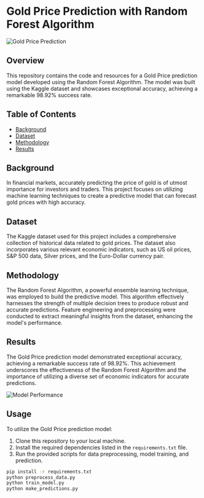 # Gold Price Prediction with Random Forest Algorithm

![Gold Price Prediction]([images/gold_price_prediction.png](https://www.google.com/url?sa=i&url=https%3A%2F%2Fdollarrupee.in%2Fgold-in-rupees-forecast-for-2015-2016-and-2017&psig=AOvVaw06M1uL5_mWj-WDTNwPdaDF&ust=1691676040848000&source=images&cd=vfe&opi=89978449&ved=0CBEQjRxqFwoTCOD-4r3ez4ADFQAAAAAdAAAAABAR))

## Overview

This repository contains the code and resources for a Gold Price prediction model developed using the Random Forest Algorithm. The model was built using the Kaggle dataset and showcases exceptional accuracy, achieving a remarkable 98.92% success rate.

## Table of Contents

- [Background](#background)
- [Dataset](#dataset)
- [Methodology](#methodology)
- [Results](#results)

## Background

In financial markets, accurately predicting the price of gold is of utmost importance for investors and traders. This project focuses on utilizing machine learning techniques to create a predictive model that can forecast gold prices with high accuracy.

## Dataset

The Kaggle dataset used for this project includes a comprehensive collection of historical data related to gold prices. The dataset also incorporates various relevant economic indicators, such as US oil prices, S&P 500 data, Silver prices, and the Euro-Dollar currency pair.

## Methodology

The Random Forest Algorithm, a powerful ensemble learning technique, was employed to build the predictive model. This algorithm effectively harnesses the strength of multiple decision trees to produce robust and accurate predictions. Feature engineering and preprocessing were conducted to extract meaningful insights from the dataset, enhancing the model's performance.

## Results

The Gold Price prediction model demonstrated exceptional accuracy, achieving a remarkable success rate of 98.92%. This achievement underscores the effectiveness of the Random Forest Algorithm and the importance of utilizing a diverse set of economic indicators for accurate predictions.

![Model Performance](images/model_performance.png)

## Usage

To utilize the Gold Price prediction model:

1. Clone this repository to your local machine.
2. Install the required dependencies listed in the `requirements.txt` file.
3. Run the provided scripts for data preprocessing, model training, and prediction.

```bash
pip install -r requirements.txt
python preprocess_data.py
python train_model.py
python make_predictions.py
